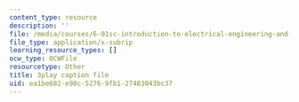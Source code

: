 ```yaml
---
content_type: resource
description: ''
file: /media/courses/6-01sc-introduction-to-electrical-engineering-and-computer-science-i-spring-2011/ea1be682e98c52769fb127483043bc37_u_x67-kaedM.vtt
file_type: application/x-subrip
learning_resource_types: []
ocw_type: OCWFile
resourcetype: Other
title: 3play caption file
uid: ea1be682-e98c-5276-9fb1-27483043bc37
---
```

